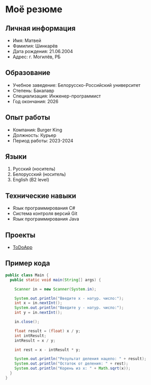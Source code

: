 # Моё резюме


## Личная информация
- Имя: Матвей
- Фамилия: Шинкарёв
- Дата рождения: 21.06.2004
- Адрес: г. Могилёв, РБ


## Образование
- Учебное заведение: Белорусско-Российский университет
- Степень: Бакалавр
- Специализация: Инженер-программист
- Год окончания: 2026


## Опыт работы
- Компания: Burger King
- Должность: Курьер
- Период работы: 2023-2024


## Языки
1. Русский (носитель)
2. Белорусский (носитель)
3. English (В2 level)


## Технические навыки
- Язык программирования C#
- Система контроля версий Git
- Язык программирования Java


## Проекты
- [ToDoApp](https://github.com/rvitalina/ToDoApp)


## Пример кода

```java
public class Main {
  public static void main(String[] args) {

    Scanner in = new Scanner(System.in);

    System.out.println("Введите х - натур. число:");
    int x = in.nextInt();
    System.out.println("Введите у - натур. число:");
    int y = in.nextInt();

    in.close();

    float result = (float) x / y;
    int intResult;
    intResult = x / y;

    int rest = x - intResult * y;

    System.out.println("Результат деления нацело: " + result);
    System.out.println("Остаток от деления: " + rest);
    System.out.println("Корень из x: " + Math.sqrt(x));
  }
}